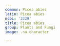```yaml
---
common: Picea abies
latin: Picea abies
ncbi: '3329'
title: Picea abies
group: Plants and Fungi
image: .na.character

---
```

